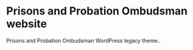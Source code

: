 # Prisons and Probation Ombudsman website 
Prisons and Probation Ombudsman WordPress legacy theme..
